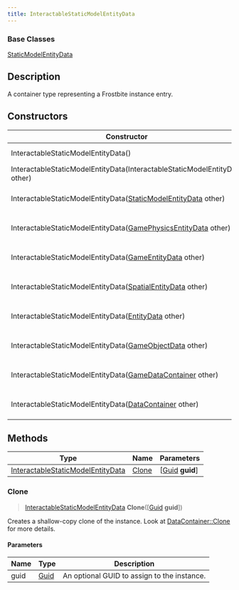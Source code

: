 ```yaml
---
title: InteractableStaticModelEntityData
---
```

### Base Classes

[StaticModelEntityData](StaticModelEntityData)

## Description

A container type representing a Frostbite instance entry.

## Constructors

| Constructor                                                                                  | Description                                                                                                                                               |
| -------------------------------------------------------------------------------------------- | --------------------------------------------------------------------------------------------------------------------------------------------------------- |
| InteractableStaticModelEntityData()                                                          | Create a new instance of this container type.                                                                                                             |
| InteractableStaticModelEntityData(InteractableStaticModelEntityData other)                   | Create a reference copy of an instance of the same type.                                                                                                  |
| InteractableStaticModelEntityData([StaticModelEntityData](StaticModelEntityData) other)      | Upcast an instance of type [StaticModelEntityData](StaticModelEntityData) to [InteractableStaticModelEntityData](InteractableStaticModelEntityData).      |
| InteractableStaticModelEntityData([GamePhysicsEntityData](GamePhysicsEntityData) other)      | Upcast an instance of type [GamePhysicsEntityData](GamePhysicsEntityData) to [InteractableStaticModelEntityData](InteractableStaticModelEntityData).      |
| InteractableStaticModelEntityData([GameEntityData](GameEntityData) other)                    | Upcast an instance of type [GameEntityData](GameEntityData) to [InteractableStaticModelEntityData](InteractableStaticModelEntityData).                    |
| InteractableStaticModelEntityData([SpatialEntityData](SpatialEntityData) other)              | Upcast an instance of type [SpatialEntityData](SpatialEntityData) to [InteractableStaticModelEntityData](InteractableStaticModelEntityData).              |
| InteractableStaticModelEntityData([EntityData](EntityData) other)                            | Upcast an instance of type [EntityData](EntityData) to [InteractableStaticModelEntityData](InteractableStaticModelEntityData).                            |
| InteractableStaticModelEntityData([GameObjectData](GameObjectData) other)                    | Upcast an instance of type [GameObjectData](GameObjectData) to [InteractableStaticModelEntityData](InteractableStaticModelEntityData).                    |
| InteractableStaticModelEntityData([GameDataContainer](GameDataContainer) other)              | Upcast an instance of type [GameDataContainer](GameDataContainer) to [InteractableStaticModelEntityData](InteractableStaticModelEntityData).              |
| InteractableStaticModelEntityData([DataContainer](/vext/ref/shared/class/datacontainer) other) | Upcast an instance of type [DataContainer](/vext/ref/shared/class/datacontainer) to [InteractableStaticModelEntityData](InteractableStaticModelEntityData). |

## Methods

| Type                                                                   | Name            | Parameters                                     |
| ---------------------------------------------------------------------- | --------------- | ---------------------------------------------- |
| [InteractableStaticModelEntityData](InteractableStaticModelEntityData) | [Clone](#clone) | \[[Guid](/vext/ref/shared/class/guid) **guid**\] |

### Clone

> [InteractableStaticModelEntityData](InteractableStaticModelEntityData) **Clone**(\[[Guid](/vext/ref/shared/class/guid) **guid**\])

Creates a shallow-copy clone of the instance. Look at [DataContainer::Clone](/vext/ref/shared/class/datacontainer#clone) for more details.

#### Parameters

| Name | Type         | Description                                 |
| ---- | ------------ | ------------------------------------------- |
| guid | [Guid](Guid) | An optional GUID to assign to the instance. |
